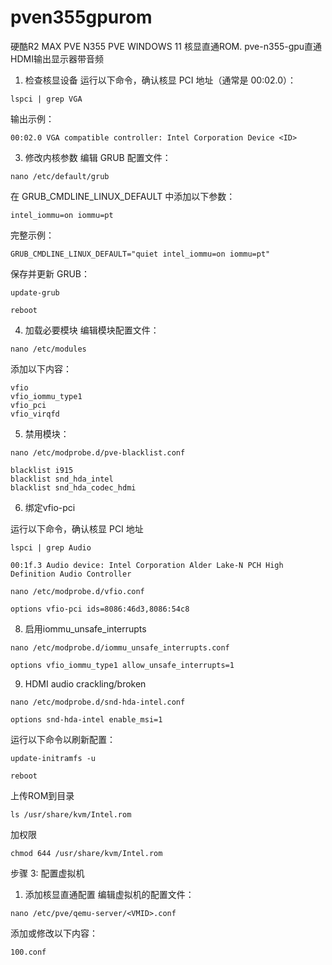 # pven355gpurom

硬酷R2 MAX PVE N355 PVE WINDOWS 11 核显直通ROM.
pve-n355-gpu直通HDMI输出显示器带音频

1. 检查核显设备
运行以下命令，确认核显 PCI 地址（通常是 00:02.0）：
```
lspci | grep VGA
```
输出示例：
```
00:02.0 VGA compatible controller: Intel Corporation Device <ID>
```
3. 修改内核参数
编辑 GRUB 配置文件：
```
nano /etc/default/grub
```
在 GRUB_CMDLINE_LINUX_DEFAULT 中添加以下参数：
```
intel_iommu=on iommu=pt
```
完整示例：
```
GRUB_CMDLINE_LINUX_DEFAULT="quiet intel_iommu=on iommu=pt"
```
保存并更新 GRUB：
```
update-grub
```
```
reboot
```
4. 加载必要模块
编辑模块配置文件：
```
nano /etc/modules
```
添加以下内容：
```
vfio
vfio_iommu_type1
vfio_pci
vfio_virqfd
```
5. 禁用模块：
```
nano /etc/modprobe.d/pve-blacklist.conf
```
```
blacklist i915
blacklist snd_hda_intel
blacklist snd_hda_codec_hdmi
```
6. 绑定vfio-pci

运行以下命令，确认核显 PCI 地址
```
lspci | grep Audio
```
```
00:1f.3 Audio device: Intel Corporation Alder Lake-N PCH High Definition Audio Controller
```

```
nano /etc/modprobe.d/vfio.conf
```
```
options vfio-pci ids=8086:46d3,8086:54c8
```
8. 启用iommu_unsafe_interrupts
```
nano /etc/modprobe.d/iommu_unsafe_interrupts.conf
```
```
options vfio_iommu_type1 allow_unsafe_interrupts=1
```
9. HDMI audio crackling/broken
```
nano /etc/modprobe.d/snd-hda-intel.conf
```
```
options snd-hda-intel enable_msi=1
```
运行以下命令以刷新配置：
```
update-initramfs -u
```
```
reboot
```
上传ROM到目录
```
ls /usr/share/kvm/Intel.rom
```
加权限
```
chmod 644 /usr/share/kvm/Intel.rom
```
步骤 3: 配置虚拟机
1. 添加核显直通配置
编辑虚拟机的配置文件：
```
nano /etc/pve/qemu-server/<VMID>.conf
```
添加或修改以下内容：
```
100.conf
```
